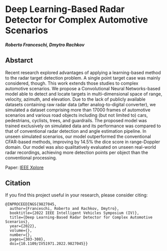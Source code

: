 # Deep Learning-Based Radar Detector for Complex Automotive Scenarios

##### Roberto Franceschi, Dmytro Rachkov

## Abstarct
Recent research explored advantages of applying a learning-based method to the radar target detection problem. A single point target case was mainly considered, though. This work extends those studies to complex automotive scenarios. We propose a Convolutional Neural Networks-based model able to detect and locate targets in multi-dimensional space of range, velocity, azimuth, and elevation. Due to the lack of publicly available datasets containing raw radar data (after analog-to-digital converter), we simulated a dataset comprising more than 17000 frames of automotive scenarios and various road objects including (but not limited to) cars, pedestrians, cyclists, trees, and guardrails. The proposed model was trained exclusively on simulated data and its performance was compared to that of conventional radar detection and angle estimation pipeline. In unseen simulated scenarios, our model outperformed the conventional CFAR-based methods, improving by 14.5% the dice score in range-Doppler domain. Our model was also qualitatively evaluated on unseen real-world radar recordings, achieving more detection points per object than the conventional processing.

Paper: [IEEE Xplore](https://ieeexplore.ieee.org/document/9827045)

## Citation
If you find this project useful in your research, please consider citing:

```
@INPROCEEDINGS{9827045,
  author={Franceschi, Roberto and Rachkov, Dmytro},
  booktitle={2022 IEEE Intelligent Vehicles Symposium (IV)}, 
  title={Deep Learning-Based Radar Detector for Complex Automotive Scenarios}, 
  year={2022},
  volume={},
  number={},
  pages={303-308},
  doi={10.1109/IV51971.2022.9827045}}
```
